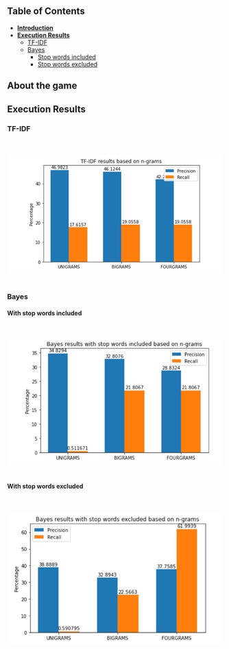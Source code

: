## Table of Contents

- **[Introduction](#introduction)**
- **[Execution Results](#execution_results)**
  - [TF-IDF](#tf_idf)
  - [Bayes](#bayes)
    - [Stop words included](#stop_words_included)
    - [Stop words excluded](#stop_words_excluded)

<a name="introduction"></a>

## About the game

<a name="execution_results"></a>

## Execution Results

<a name="tf_idf"></a>

### TF-IDF

<br><br>
![tf_idf.png](readme_resources/tf_idf.png)
<br><br>
<a name="bayes"></a>

### Bayes

<a name="stop_words_included"></a>

#### With stop words included

<br><br>
![bayes_stop_words_included.png](readme_resources/bayes_stop_words_included.png)
<br><br>

<a name="stop_words_excluded"></a>

#### With stop words excluded

<br><br>
![bayes_stop_words_excluded.png](readme_resources/bayes_stop_words_excluded.png)
<br><br>
